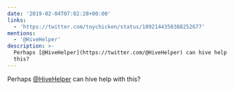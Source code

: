 ```yaml
---
date: '2019-02-04T07:02:28+00:00'
links:
  - 'https://twitter.com/toychicken/status/1092144350388252677'
mentions:
  - '@HiveHelper'
description: >-
  Perhaps [@HiveHelper](https://twitter.com/@HiveHelper) can hive help with
  this?
---
```

Perhaps [@HiveHelper](https://twitter.com/@HiveHelper) can hive help with this? 
